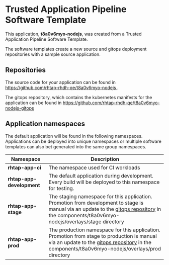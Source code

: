 # Trusted Application Pipeline Software Template

This application, **t8a0v6myo-nodejs**, was created from a Trusted Application Pipeline Software Template.

The software templates create a new source and gitops deployment repositories with a sample source application. 

## Repositories

The source code for your application can be found in [https://github.com/rhtap-rhdh-qe/t8a0v6myo-nodejs ](https://github.com/rhtap-rhdh-qe/t8a0v6myo-nodejs ).
 
The gitops repository, which contains the kubernetes manifests for the application can be found in 
[https://github.com/rhtap-rhdh-qe/t8a0v6myo-nodejs-gitops ](https://github.com/rhtap-rhdh-qe/t8a0v6myo-nodejs-gitops ) 

## Application namespaces 

The default application will be found in the following namespaces. Applications can be deployed into unique namespaces or multiple software templates can also bet generated into the same group namespaces.  

|  Namespace   |  Description   |  
| -------- | -------- |
| **rhtap-app-ci** | The namespace used for CI workloads |
| **rhtap-app-development** | The default application during development. Every build will be deployed to this namespace for testing. |
| **rhtap-app-stage** | The staging namespace for this application. Promotion from development to stage is manual via an update to the [gitops repository](https://github.com/rhtap-rhdh-qe/t8a0v6myo-nodejs-gitops ) in the components/t8a0v6myo-nodejs/overlays/stage directory |
| **rhtap-app-prod** | The production namespace for this application. Promotion from stage to production is manual via an update to the [gitops repository](https://github.com/rhtap-rhdh-qe/t8a0v6myo-nodejs-gitops ) in the components/t8a0v6myo-nodejs/overlays/prod directory |